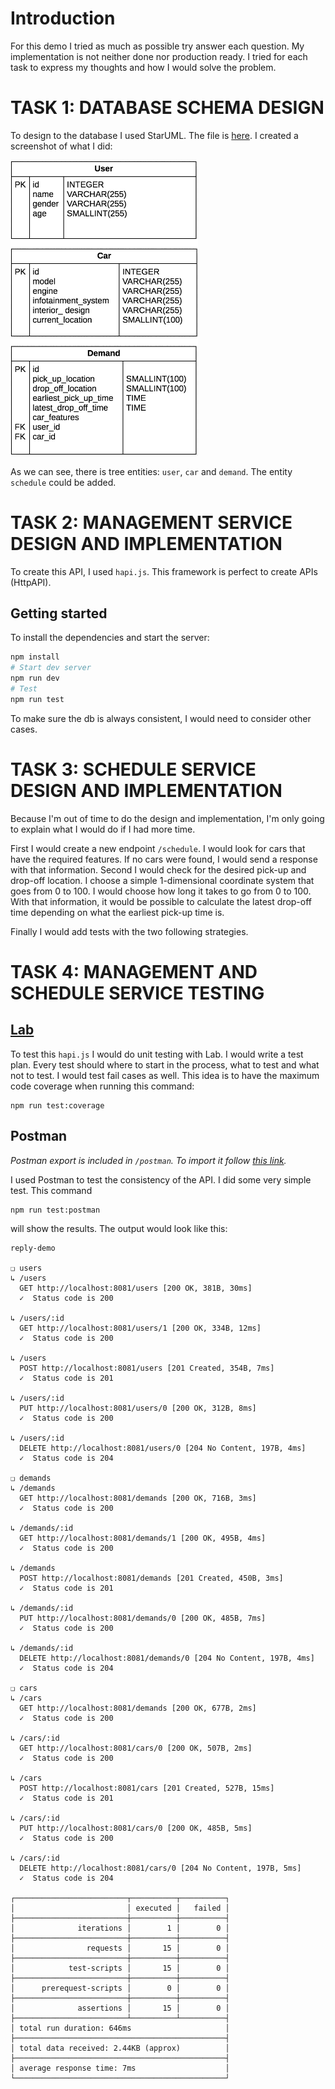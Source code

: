# Introduction

For this demo I tried as much as possible try answer each question. My implementation is not neither done nor production ready. I tried for each task to express my thoughts and how I would solve the problem. 

# TASK 1: DATABASE SCHEMA DESIGN

To design to the database I used StarUML. The file is [here](https://raw.githubusercontent.com/mathieux51/reply-demo/master/docs/database-schema-design.mdj). I created a screenshot of what I did:

<img src='https://github.com/mathieux51/reply-demo/raw/master/docs/task1.png' width='300'/>

As we can see, there is tree entities: `user`, `car` and `demand`. The entity `schedule` could be added. 

# TASK 2: MANAGEMENT SERVICE DESIGN AND IMPLEMENTATION

To create this API, I used `hapi.js`. This framework is perfect to create APIs (HttpAPI). 

## Getting started

To install the dependencies and start the server:

```bash
npm install
# Start dev server
npm run dev
# Test
npm run test
```

To make sure the db is always consistent, I would need to consider other cases. 

# TASK 3: SCHEDULE SERVICE DESIGN AND IMPLEMENTATION

Because I'm out of time to do the design and implementation, I'm only going to explain what I would do if I had more time. 

First I would create a new endpoint `/schedule`. I would look for cars that have the required features. If no cars were found, I would send a response with that information. Second I would check for the desired pick-up and drop-off location. I choose a simple 1-dimensional coordinate system that goes from 0 to 100. I would choose how long it takes to go from 0 to 100. With that information, it would be possible to calculate the latest drop-off time depending on what the earliest pick-up time is. 

Finally I would add tests with the two following strategies. 

# TASK 4: MANAGEMENT AND SCHEDULE SERVICE TESTING



## [Lab](https://github.com/hapijs/lab)

To test this `hapi.js` I would do unit testing with Lab. I would  write a test plan. Every test should where to start in the process, what to test and what not to test. I would test fail cases as well. This idea is to have the maximum code coverage when running this command: 

```
npm run test:coverage
``` 


## Postman

*Postman export is included in `/postman`. To import it follow [this link](https://www.getpostman.com/docs/v6/postman/collections/data_formats#exporting-and-importing-postman-data).*

I used Postman to test the consistency of the API. I did some very simple test. This command

```bash
npm run test:postman
```

will show the results. The output would look like this: 

```
reply-demo

❏ users
↳ /users
  GET http://localhost:8081/users [200 OK, 381B, 30ms]
  ✓  Status code is 200

↳ /users/:id
  GET http://localhost:8081/users/1 [200 OK, 334B, 12ms]
  ✓  Status code is 200

↳ /users
  POST http://localhost:8081/users [201 Created, 354B, 7ms]
  ✓  Status code is 201

↳ /users/:id
  PUT http://localhost:8081/users/0 [200 OK, 312B, 8ms]
  ✓  Status code is 200

↳ /users/:id
  DELETE http://localhost:8081/users/0 [204 No Content, 197B, 4ms]
  ✓  Status code is 204

❏ demands
↳ /demands
  GET http://localhost:8081/demands [200 OK, 716B, 3ms]
  ✓  Status code is 200

↳ /demands/:id
  GET http://localhost:8081/demands/1 [200 OK, 495B, 4ms]
  ✓  Status code is 200

↳ /demands
  POST http://localhost:8081/demands [201 Created, 450B, 3ms]
  ✓  Status code is 201

↳ /demands/:id
  PUT http://localhost:8081/demands/0 [200 OK, 485B, 7ms]
  ✓  Status code is 200

↳ /demands/:id
  DELETE http://localhost:8081/demands/0 [204 No Content, 197B, 4ms]
  ✓  Status code is 204

❏ cars
↳ /cars
  GET http://localhost:8081/demands [200 OK, 677B, 2ms]
  ✓  Status code is 200

↳ /cars/:id
  GET http://localhost:8081/cars/0 [200 OK, 507B, 2ms]
  ✓  Status code is 200

↳ /cars
  POST http://localhost:8081/cars [201 Created, 527B, 15ms]
  ✓  Status code is 201

↳ /cars/:id
  PUT http://localhost:8081/cars/0 [200 OK, 485B, 5ms]
  ✓  Status code is 200

↳ /cars/:id
  DELETE http://localhost:8081/cars/0 [204 No Content, 197B, 5ms]
  ✓  Status code is 204

┌─────────────────────────┬──────────┬──────────┐
│                         │ executed │   failed │
├─────────────────────────┼──────────┼──────────┤
│              iterations │        1 │        0 │
├─────────────────────────┼──────────┼──────────┤
│                requests │       15 │        0 │
├─────────────────────────┼──────────┼──────────┤
│            test-scripts │       15 │        0 │
├─────────────────────────┼──────────┼──────────┤
│      prerequest-scripts │        0 │        0 │
├─────────────────────────┼──────────┼──────────┤
│              assertions │       15 │        0 │
├─────────────────────────┴──────────┴──────────┤
│ total run duration: 646ms                     │
├───────────────────────────────────────────────┤
│ total data received: 2.44KB (approx)          │
├───────────────────────────────────────────────┤
│ average response time: 7ms                    │
└───────────────────────────────────────────────┘
```